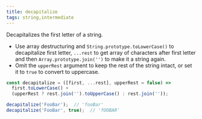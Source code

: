 ```yaml
---
title: decapitalize
tags: string,intermediate
---
```


Decapitalizes the first letter of a string.

- Use array destructuring and `String.prototype.toLowerCase()` to decapitalize first letter, `...rest` to get array of characters after first letter and then `Array.prototype.join('')` to make it a string again.
- Omit the `upperRest` argument to keep the rest of the string intact, or set it to `true` to convert to uppercase.

```js
const decapitalize = ([first, ...rest], upperRest = false) =>
  first.toLowerCase() +
  (upperRest ? rest.join('').toUpperCase() : rest.join(''));
```

```js
decapitalize('FooBar');  // 'fooBar'
decapitalize('FooBar', true);  // 'fOOBAR'
```
